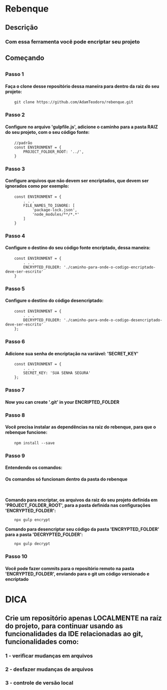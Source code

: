 <h1>Rebenque</h1>

<h2>Descrição</h2>
<h3>Com essa ferramenta você pode encriptar seu projeto</h3>

<h2>Começando<h2>
<h3>Passo 1</h3>
<h4>Faça o clone desse repositório dessa maneira para dentro da raiz do seu projeto: </h4>

```
    git clone https://github.com/AdamTeodoro/rebenque.git
```

<h3>Passo 2</h3>
<h4>Configure no arquivo 'gulpfile.js', adicione o caminho para a pasta RAIZ do seu projeto, com o seu código fonte: </h4>

```
    //padrão
    const ENVIRONMENT = {
        PROJECT_FOLDER_ROOT: '../',
    }
```

<h3>Passo 3</h3>
<h4>Configure arquivos que não devem ser encriptados, que devem ser ignorados como por exemplo:</h4>

```
    const ENVIRONMENT = {
        . . .
        FILE_NAMES_TO_IGNORE: [
            'package-lock.json',
            'node_modules/**/*.*'
        ]
    }
```

<h3>Passo 4</h3>
<h4>
    Configure o destino do seu código fonte encriptado, dessa maneira: 
</h4>

```
    const ENVIRONMENT = {
        . . .
        ENCRYPTED_FOLDER: './caminho-para-onde-o-codigo-encriptado-deve-ser-escrito'
    }

```

<h3>Passo 5</h3>
<h4>
    Configure o destino do código desencriptado:
</h4>

```
    const ENVIRONMENT = {
        . . .
        DECRYPTED_FOLDER: './caminho-para-onde-o-codigo-desencriptado-deve-ser-escrito'
    };

```

<h3>Passo 6</h3>
<h4>
    Adicione sua senha de encriptação na variável: '<b>SECRET_KEY</b>'
</h4>

```
    const ENVIRONMENT = {
        . . .
        SECRET_KEY: 'SUA SENHA SEGURA'
    };

```

<h3>Passo 7</h3>
<h4>Now you can create '.git' in your ENCRIPTED_FOLDER</h4>

<h3>Passo 8</h3>
<h4>Você precisa instalar as dependências na raiz do rebenque, para que o rebenque funcione:</h4>

```
    npm install --save
```
<h3>Passo 9</h3>
<h4>Entendendo os comandos:</h4>

<b><h4>Os comandos só funcionam dentro da pasta do rebenque</h4></b>

<br />

<b>Comando para encriptar, os arquivos da raiz do seu projeto definida em 'PROJECT_FOLDER_ROOT', para a pasta definida nas configurações 'ENCRYPTED_FOLDER':</b>

```
    npx gulp encrypt
```

<b>Comando para desencriptar seu código da pasta 'ENCRYPTED_FOLDER' para a pasta 'DECRYPTED_FOLDER':</b>

```
    npx gulp decrypt
```

<h3>Passo 10</h3>
<h4>Você pode fazer commits para o repositório remoto na pasta 'ENCRYPTED_FOLDER', enviando para o git um código versionado e encriptado</h4>

<h1>DICA</h1>
<h2>Crie um repositório apenas LOCALMENTE na raíz do projeto, para continuar usando as funcionalidades da IDE relacionadas ao git, funcionalidades como:</h2>

<h3>1 - verificar mudanças em arquivos</h3>
<h3>2 - desfazer mudanças de arquivos</h3>
<h3>3 - controle de versão local</h3>

